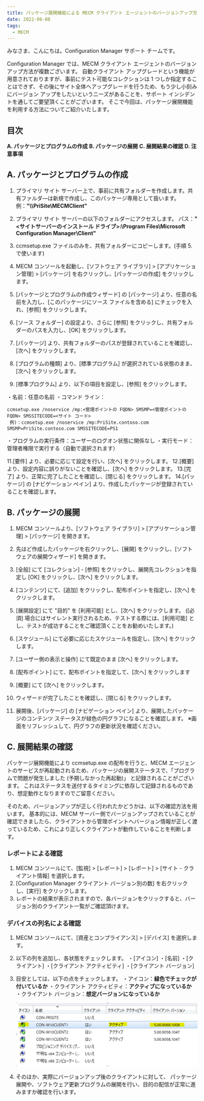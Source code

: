```yaml
---
title: パッケージ展開機能による MECM クライアント エージェントのバージョンアップ方法
date: 2022-06-08
tags:
  - MECM
---
```


みなさま、こんにちは。Configuration Manager サポート チームです。  

Configuration Manager では、MECM クライアント エージェントのバージョン アップ方法が複数ございます。
自動クライアント アップグレードという機能が用意されておりますが、事前にテスト可能なコレクションは 1 つしか指定することはできず、その後にサイト全体へアップグレードを行うため、もう少し小刻みにバージョン アップをしたいというニーズがあることを、サポート インシデントを通してご要望頂くことがございます。
そこで今回は、パッケージ展開機能を利用する方法についてご紹介いたします。

## 目次

**A. パッケージとプログラムの作成**
**B. パッケージの展開**
**C. 展開結果の確認**
**D. 注意事項**

## A. パッケージとプログラムの作成

1. プライマリ サイト サーバー上で、事前に共有フォルダーを作成します。共有ファルダ―は新規で作成し、このパッケージ専用として扱います。
例：**"\\\PriSite\MECMClient\"**

2. プライマリ サイト サーバーの以下のフォルダーにアクセスします。
パス：**"<サイトサーバーのインストール ドライブ>:\Program Files\Microsoft Configuration Manager\Client"**

3. ccmsetup.exe ファイルのみを、共有フォルダーにコピーします。(手順 5. で使います)
4. MECM コンソールを起動し、[ソフトウェア ライブラリ] > [アプリケーション管理] > [パッケージ] を右クリックし、[パッケージの作成] をクリックします。
5. [パッケージとプログラムの作成ウィザード] の [パッケージ] より、任意の名前を入力し、[このパッケージにソース ファイルを含める] にチェックを入れ、[参照] をクリックします。
6. [ソース フォルダー] の設定より、さらに [参照] をクリックし、共有フォルダーのパスを入力し、[OK] をクリックします。
7. [パッケージ] より、共有フォルダーのパスが登録されていることを確認し、[次へ] をクリックします。
8. [プログラムの種類] より、[標準プログラム] が選択されている状態のまま、[次へ] をクリックします。
9. [標準プログラム] より、以下の項目を設定し、[参照] をクリックします。

・名前：任意の名前
・コマンド ライン：

```command
ccmsetup.exe /noservice /mp:<管理ポイントの FQDN> SMSMP=<管理ポイントの FQDN> SMSSITECODE=<サイト コード>
 例)：ccmsetup.exe /noservice /mp:PriSite.contoso.com SMSMP=PriSite.contoso.com SMSSITECODE=PS1
```

・プログラムの実行条件：ユーザーのログオン状態に関係なし
・実行モード：管理者権限で実行する（自動で選択されます）

11.[要件] より、必要に応じて設定を行い、[次へ] をクリックします。
12.[概要] より、設定内容に誤りがないことを確認し、[次へ] をクリックします。
13.[完了] より、正常に完了したことを確認し、[閉じる] をクリックします。
14.[パッケージ] の [ナビゲーション ペイン] より、作成したパッケージが登録されていることを確認します。

## B. パッケージの展開

1. MECM コンソールより、[ソフトウェア ライブラリ] > [アプリケーション管理] > [パッケージ] を開きます。
2. 先ほど作成したパッケージを右クリックし、[展開] をクリックし、[ソフトウェアの展開ウィザード] を開きます。
3. [全般] にて [コレクション] - [参照] をクリックし、展開先コレクションを指定し [OK] をクリックし、[次へ] をクリックします。
4. [コンテンツ] にて、[追加] をクリックし、配布ポイントを指定し、[次へ] をクリックします。
5. [展開設定] にて "目的" を [利用可能] とし、[次へ] をクリックします。
([必須] 場合にはサイレント実行されるため、テストする際には、[利用可能] とし、テストが成功することをご確認頂くことをお勧めいたします。)

6. [スケジュール] にて必要に応じたスケジュールを指定し、[次へ] をクリックします。
7. [ユーザー側の表示と操作] にて既定のまま [次へ] をクリックします。
8. [配布ポイント] にて、配布ポイントを指定して、[次へ] をクリックします
9. [概要] にて [次へ] をクリックします。
10. ウィザードが完了したことを確認し、[閉じる] をクリックします。
11. 展開後、[パッケージ] の [ナビゲーション ペイン] より、展開したパッケージのコンテンツ ステータスが緑色の円グラフになることを確認します。
※画面をリフレッシュして、円グラフの更新状況を確認ください。


## C. 展開結果の確認

パッケージ展開機能により ccmsetup.exe の配布を行うと、MECM エージェントのサービスが再起動されるため、パッケージの展開ステータスで、「プログラムで問題が発生しました (予期しなかった再起動)」 と記録されることがございます。
これはステータスを送付するタイミングに依存して記録されるものであり、想定動作となりますのでご留意ください。

そのため、バージョンアップが正しく行われたかどうかは、以下の確認方法を用います。
基本的には、MECM サーバー側でバージョンアップされていることが確認できましたら、クライアントから管理ポイントへバージョン情報が正しく渡っているため、これにより正しくクライアントが動作していることを判断します。

### レポートによる確認

1. MECM コンソールにて、[監視] > [レポート] > [レポート] > [サイト - クライアント情報] を選択します。
2. [Configuration Manager クライアント バージョン別の数] を右クリックし、[実行] をクリックします。
3. レポートの結果が表示されますので、各バージョンをクリックすると、バージョン別のクライアント一覧がご確認頂けます。

### デバイスの列名による確認

1. MECM コンソールにて、[資産とコンプライアンス] > [デバイス] を選択します。
2. 以下の列を追加し、各状態をチェックします。
・[アイコン]
・[名前]
・[クライアント]
・[クライアント アクティビティ]
・[クライアント バージョン]

3. 目安としては、以下の点をチェックします。
・アイコン：**緑色でチェックが付いているか**
・クライアント アクティビティ：**アクティブになっているか**
・クライアント バージョン：**想定バージョンになっているか**

    ![image.png](./20220608_01/20220608_01_01.png)  

4. そのほか、実際にバージョンアップ後のクライアントに対して、
パッケージ展開や、ソフトウェア更新プログラムの展開を行い、目的の配信が正常に進みますか確認を行います。
